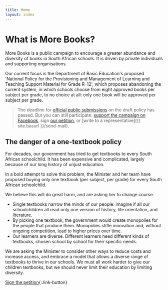 ```yaml
---
title: Home
layout: index
---
```


# What is More Books?

More Books is a public campaign to encourage a greater abundance and diversity of books in South African schools. It is driven by private individuals and supporting organisations.

Our current focus is the Department of Basic Education's proposed 'National Policy for the Provisioning and Management of Learning and Teaching Support Material for Grade R–12', which proposes abandoning the current system, in which schools choose from eight approved books per subject per grade, to no choice at all: only one book will be approved per subject per grade.

> The deadline for [official public submissions](mailto:ltsmdraftpolicy@dbe.gov.za) on the draft policy has passed. But you can still participate: [support the campaign on Facebook](http://facebook.com/morebks), sign [our petition](https://www.change.org/p/minister-of-basic-education-angie-motshekga-don-t-prescribe-only-one-textbook-for-every-south-african-child), or [write to a representative]({{ site.basurl }}/send-mail).

## The danger of a one-textbook policy

For decades, our government has tried to get textbooks to every South African schoolchild. It has been expensive and complicated, largely because of our long history of unjust education.

In a bold attempt to solve this problem, the Minister and her team have proposed buying only one textbook (per subject, per grade) for every South African schoolchild.

We believe this will do great harm, and are asking her to change course. 

*	Single textbooks narrow the minds of our people: imagine if all our schoolchildren all read only one version of history, life orientation, and literature.
*	By picking one textbook, the government would create monopolies for the people that produce them. Monopolies stifle innovation and, without ongoing competition, lead to higher prices over time.
*	Our learners are diverse. Different learners need different kinds of textbooks, chosen school by school for their specific needs.

We are asking the Minister to consider other ways to reduce costs and increase access, and embrace a model that allows a diverse range of textbooks to thrive in our schools. We must all work harder to give our children textbooks, but we should never limit their education by limiting diversity.

[Sign the petition](https://www.change.org/p/minister-of-basic-education-angie-motshekga-don-t-prescribe-only-one-textbook-for-every-south-african-child){:.link-button}
